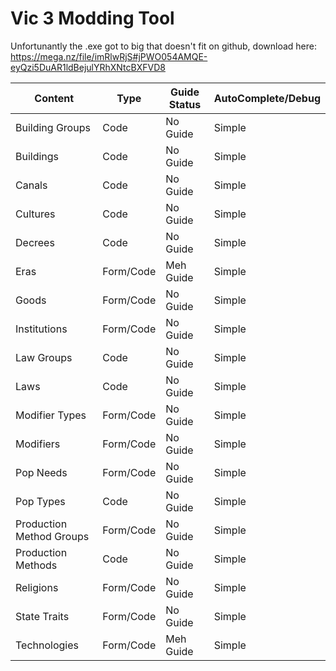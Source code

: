 # Vic 3 Modding Tool

Unfortunantly the .exe got to big that doesn't fit on github, download here: https://mega.nz/file/imRlwRjS#jPWO054AMQE-eyQzi5DuAR1ldBejulYRhXNtcBXFVD8




| Content  | Type | Guide Status | AutoComplete/Debug |
| ------------- | ------------- | ------------- |------------- |
| Building Groups  | Code  | No Guide  | Simple |
| Buildings  | Code  | No Guide  |Simple |
| Canals  | Code  | No Guide  |Simple |
| Cultures  | Code  | No Guide  |Simple |
| Decrees  | Code  | No Guide  |Simple |
| Eras  | Form/Code  | Meh Guide |Simple |
| Goods  | Form/Code  | No Guide  |Simple |
| Institutions  | Form/Code  | No Guide  |Simple |
| Law Groups  | Code  | No Guide  |Simple |
| Laws  | Code  | No Guide  |Simple |
| Modifier Types  | Form/Code  | No Guide  |Simple |
| Modifiers  | Form/Code  | No Guide  |Simple |
| Pop Needs  | Form/Code  | No Guide  |Simple |
| Pop Types  | Code  | No Guide  |Simple |
| Production Method Groups  | Form/Code  | No Guide  |Simple |
| Production Methods  | Code  | No Guide  |Simple |
| Religions  | Form/Code  | No Guide  |Simple |
| State Traits  | Form/Code  | No Guide  |Simple |
| Technologies  | Form/Code  | Meh Guide  |Simple |

